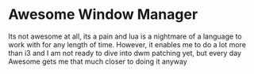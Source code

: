 # Awesome Window Manager
Its not awesome at all, its a pain and lua is a nightmare of a language to work with for any length of time. However, it enables me to do a lot more than i3 and I am not ready to dive into dwm patching yet, but every day Awesome gets me that much closer to doing it anyway 